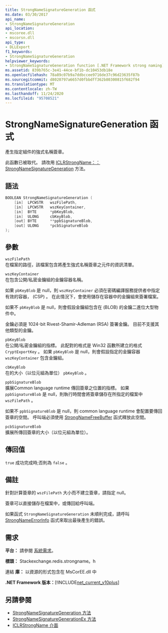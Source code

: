 ```yaml
---
title: StrongNameSignatureGeneration 函式
ms.date: 03/30/2017
api_name:
- StrongNameSignatureGeneration
api_location:
- mscoree.dll
- mscorsn.dll
api_type:
- DLLExport
f1_keywords:
- StrongNameSignatureGeneration
helpviewer_keywords:
- StrongNameSignatureGeneration function [.NET Framework strong naming]
ms.assetid: 839b765c-3e41-44ce-bf1b-dc10453db18e
ms.openlocfilehash: 78a89c07b9a7ddbccee9716de37c96d23635f87b
ms.sourcegitcommit: d8020797a6657d0fbbdff362b80300815f682f94
ms.translationtype: MT
ms.contentlocale: zh-TW
ms.lasthandoff: 11/24/2020
ms.locfileid: "95708521"
---
```

# <a name="strongnamesignaturegeneration-function"></a>StrongNameSignatureGeneration 函式

產生指定組件的強式名稱簽章。  
  
 此函數已被取代。 請改用 [ICLRStrongName：： StrongNameSignatureGeneration](../hosting/iclrstrongname-strongnamesignaturegeneration-method.md) 方法。  
  
## <a name="syntax"></a>語法  
  
```cpp  
BOOLEAN StrongNameSignatureGeneration (
    [in]  LPCWSTR   wszFilePath,  
    [in]  LPCWSTR   wszKeyContainer,  
    [in]  BYTE      *pbKeyBlob,  
    [in]  ULONG     cbKeyBlob,  
    [out] BYTE      **ppbSignatureBlob,  
    [out] ULONG     *pcbSignatureBlob  
);  
```  
  
## <a name="parameters"></a>參數  

 `wszFilePath`  
 在檔案的路徑，該檔案包含將產生強式名稱簽章之元件的資訊清單。  
  
 `wszKeyContainer`  
 在包含公開/私密金鑰組的金鑰容器名稱。  
  
 如果 `pbKeyBlob` 是 null，則 `wszKeyContainer` 必須在密碼編譯服務提供者中指定有效的容器， (CSP) 。 在此情況下，會使用儲存在容器中的金鑰組來簽署檔案。  
  
 如果不 `pbKeyBlob` 是 null，則會假設金鑰組包含在 (BLOB) 的金鑰二進位大型物件中。  
  
 金鑰必須是 1024-bit Rivest-Shamir-Adleman (RSA) 簽署金鑰。 目前不支援其他類型的金鑰。  
  
 `pbKeyBlob`  
 在公開/私密金鑰組的指標。 此配對的格式是 Win32 函數所建立的格式 `CryptExportKey` 。 如果 `pbKeyBlob` 是 null，則會假設指定的金鑰容器 `wszKeyContainer` 包含金鑰組。  
  
 `cbKeyBlob`  
 在的大小（以位元組為單位） `pbKeyBlob` 。  
  
 `ppbSignatureBlob`  
 擴展Common language runtime 傳回簽章之位置的指標。 如果 `ppbSignatureBlob` 是 null，則執行時間會將簽章儲存在所指定的檔案中 `wszFilePath` 。  
  
 如果不 `ppbSignatureBlob` 是 null，則 common language runtime 會配置要傳回簽章的空間。 呼叫端必須使用 [StrongNameFreeBuffer](strongnamefreebuffer-function.md) 函式釋放此空間。  
  
 `pcbSignatureBlob`  
 擴展所傳回簽章的大小（以位元組為單位）。  
  
## <a name="return-value"></a>傳回值  

 `true` 成功完成時;否則為 `false` 。  
  
## <a name="remarks"></a>備註  

 針對計算簽章的 `wszFilePath` 大小而不建立簽章，請指定 null。  
  
 簽章可以直接儲存在檔案中，或傳回給呼叫端。  
  
 如果函式 `StrongNameSignatureGeneration` 未順利完成，請呼叫 [StrongNameErrorInfo](strongnameerrorinfo-function.md) 函式來取出最後產生的錯誤。  
  
## <a name="requirements"></a>需求  

 **平台：** 請參閱 [系統需求](../../get-started/system-requirements.md)。  
  
 **標頭：** Stackexchange.redis.strongname。h  
  
 連結 **庫：** 以資源的形式包含在 MsCorEE.dll 中  
  
 **.NET Framework 版本：**[!INCLUDE[net_current_v10plus](../../../../includes/net-current-v10plus-md.md)]  
  
## <a name="see-also"></a>另請參閱

- [StrongNameSignatureGeneration 方法](../hosting/iclrstrongname-strongnamesignaturegeneration-method.md)
- [StrongNameSignatureGenerationEx 方法](../hosting/iclrstrongname-strongnamesignaturegenerationex-method.md)
- [ICLRStrongName 介面](../hosting/iclrstrongname-interface.md)

